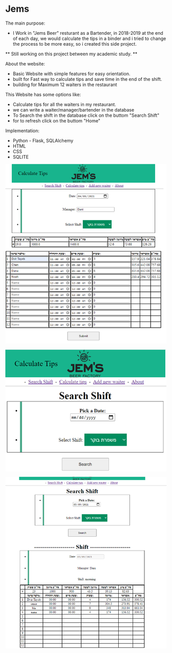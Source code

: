 # Jems
The main purpose:
* I Work in "Jems Beer" resturant as a Bartender,
in 2018-2019 at the end of each day,
we would calculate the tips in a binder
and i tried to change the process to be more easy, so i created this side project.

** Still working on this project between my academic study. **

About the website:
* Basic Website with simple features for easy orientation.
* built for Fast way to calculate tips and save time in the end of the shift.
* building for Maximum 12 waiters in the restaurant

This Website has some options like:
* Calculate tips for all the waiters in my restaurant.
* we can write a waiter/manager/bartender in the database
* To Search the shift  in the database click on the buttom "Search Shift"
* for to refresh click on the buttom "Home"

Implementation:

* Python - Flask, SQLAlchemy
* HTML
* CSS
* SQLITE


![example_tips_jems](https://github.com/dvirtayeb/Jems/blob/master/example_tips_jems.png)

![Search_shift](https://github.com/dvirtayeb/Jems/blob/master/Search_shift.png)

![After_search](https://github.com/dvirtayeb/Jems/blob/master/After_search.png)
